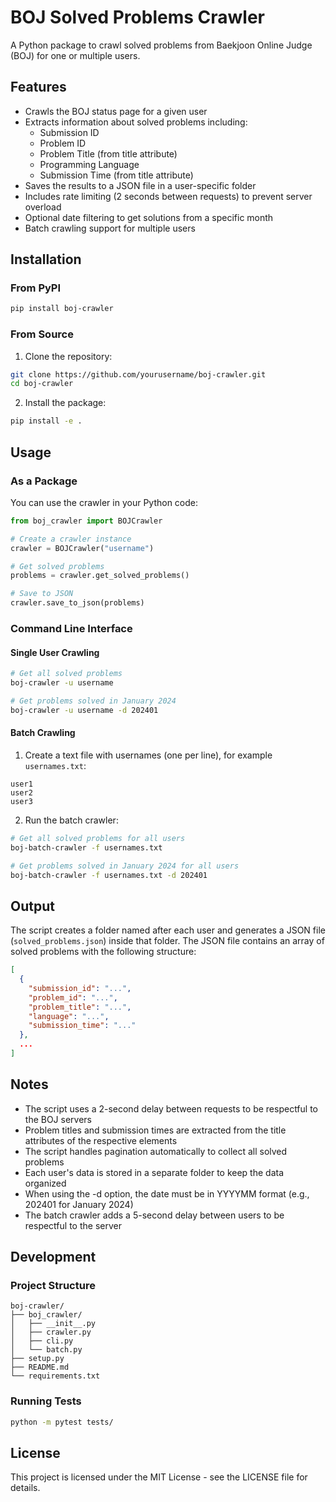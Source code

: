 # BOJ Solved Problems Crawler

A Python package to crawl solved problems from Baekjoon Online Judge (BOJ) for one or multiple users.

## Features

- Crawls the BOJ status page for a given user
- Extracts information about solved problems including:
    - Submission ID
    - Problem ID
    - Problem Title (from title attribute)
    - Programming Language
    - Submission Time (from title attribute)
- Saves the results to a JSON file in a user-specific folder
- Includes rate limiting (2 seconds between requests) to prevent server overload
- Optional date filtering to get solutions from a specific month
- Batch crawling support for multiple users

## Installation

### From PyPI

```bash
pip install boj-crawler
```

### From Source

1. Clone the repository:
```bash
git clone https://github.com/yourusername/boj-crawler.git
cd boj-crawler
```

2. Install the package:
```bash
pip install -e .
```

## Usage

### As a Package

You can use the crawler in your Python code:

```python
from boj_crawler import BOJCrawler

# Create a crawler instance
crawler = BOJCrawler("username")

# Get solved problems
problems = crawler.get_solved_problems()

# Save to JSON
crawler.save_to_json(problems)
```

### Command Line Interface

#### Single User Crawling

```bash
# Get all solved problems
boj-crawler -u username

# Get problems solved in January 2024
boj-crawler -u username -d 202401
```

#### Batch Crawling

1. Create a text file with usernames (one per line), for example `usernames.txt`:
```
user1
user2
user3
```

2. Run the batch crawler:
```bash
# Get all solved problems for all users
boj-batch-crawler -f usernames.txt

# Get problems solved in January 2024 for all users
boj-batch-crawler -f usernames.txt -d 202401
```

## Output

The script creates a folder named after each user and generates a JSON file (`solved_problems.json`) inside that folder. The JSON file contains an array of solved problems with the following structure:

```json
[
  {
    "submission_id": "...",
    "problem_id": "...",
    "problem_title": "...",
    "language": "...",
    "submission_time": "..."
  },
  ...
]
```

## Notes

- The script uses a 2-second delay between requests to be respectful to the BOJ servers
- Problem titles and submission times are extracted from the title attributes of the respective elements
- The script handles pagination automatically to collect all solved problems
- Each user's data is stored in a separate folder to keep the data organized
- When using the -d option, the date must be in YYYYMM format (e.g., 202401 for January 2024)
- The batch crawler adds a 5-second delay between users to be respectful to the server

## Development

### Project Structure

```
boj-crawler/
├── boj_crawler/
│   ├── __init__.py
│   ├── crawler.py
│   ├── cli.py
│   └── batch.py
├── setup.py
├── README.md
└── requirements.txt
```

### Running Tests

```bash
python -m pytest tests/
```

## License

This project is licensed under the MIT License - see the LICENSE file for details.
